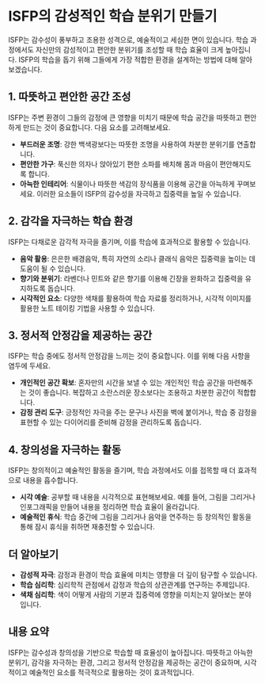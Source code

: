 # ISFP의 감성적인 학습 분위기 만들기

ISFP는 감수성이 풍부하고 조용한 성격으로, 예술적이고 세심한 면이 있습니다. 학습 과정에서도 자신만의 감성적이고 편안한 분위기를 조성할 때 학습 효율이 크게 높아집니다. ISFP의 학습을 돕기 위해 그들에게 가장 적합한 환경을 설계하는 방법에 대해 알아보겠습니다.

## 1. 따뜻하고 편안한 공간 조성
ISFP는 주변 환경이 그들의 감정에 큰 영향을 미치기 때문에 학습 공간을 따뜻하고 편안하게 만드는 것이 중요합니다. 다음 요소를 고려해보세요.

- **부드러운 조명**: 강한 백색광보다는 따뜻한 조명을 사용하여 차분한 분위기를 연출합니다.
- **편안한 가구**: 푹신한 의자나 앉아있기 편한 소파를 배치해 몸과 마음이 편안해지도록 합니다.
- **아늑한 인테리어**: 식물이나 따뜻한 색감의 장식품을 이용해 공간을 아늑하게 꾸며보세요. 이러한 요소들이 ISFP의 감수성을 자극하고 집중력을 높일 수 있습니다.

## 2. 감각을 자극하는 학습 환경
ISFP는 다채로운 감각적 자극을 즐기며, 이를 학습에 효과적으로 활용할 수 있습니다.

- **음악 활용**: 은은한 배경음악, 특히 자연의 소리나 클래식 음악은 집중력을 높이는 데 도움이 될 수 있습니다.
- **향기와 분위기**: 라벤더나 민트와 같은 향기를 이용해 긴장을 완화하고 집중력을 유지하도록 돕습니다.
- **시각적인 요소**: 다양한 색채를 활용하여 학습 자료를 정리하거나, 시각적 이미지를 활용한 노트 테이킹 기법을 사용할 수 있습니다.

## 3. 정서적 안정감을 제공하는 공간
ISFP는 학습 중에도 정서적 안정감을 느끼는 것이 중요합니다. 이를 위해 다음 사항을 염두에 두세요.

- **개인적인 공간 확보**: 혼자만의 시간을 보낼 수 있는 개인적인 학습 공간을 마련해주는 것이 좋습니다. 복잡하고 소란스러운 장소보다는 조용하고 차분한 공간이 적합합니다.
- **감정 관리 도구**: 긍정적인 자극을 주는 문구나 사진을 벽에 붙이거나, 학습 중 감정을 표현할 수 있는 다이어리를 준비해 감정을 관리하도록 돕습니다.

## 4. 창의성을 자극하는 활동
ISFP는 창의적이고 예술적인 활동을 즐기며, 학습 과정에서도 이를 접목할 때 더 효과적으로 내용을 흡수합니다.

- **시각 예술**: 공부할 때 내용을 시각적으로 표현해보세요. 예를 들어, 그림을 그리거나 인포그래픽을 만들어 내용을 정리하면 학습 효율이 올라갑니다.
- **예술적인 휴식**: 학습 중간에 그림을 그리거나 음악을 연주하는 등 창의적인 활동을 통해 잠시 휴식을 취하면 재충전할 수 있습니다.

## 더 알아보기
- **감성적 자극**: 감정과 환경이 학습 효율에 미치는 영향을 더 깊이 탐구할 수 있습니다.
- **학습 심리학**: 심리학적 관점에서 감정과 학습의 상관관계를 연구하는 주제입니다.
- **색채 심리학**: 색이 어떻게 사람의 기분과 집중력에 영향을 미치는지 알아보는 분야입니다.

## 내용 요약
ISFP는 감수성과 창의성을 기반으로 학습할 때 효율성이 높아집니다. 따뜻하고 아늑한 분위기, 감각을 자극하는 환경, 그리고 정서적 안정감을 제공하는 공간이 중요하며, 시각적이고 예술적인 요소를 적극적으로 활용하는 것이 효과적입니다.